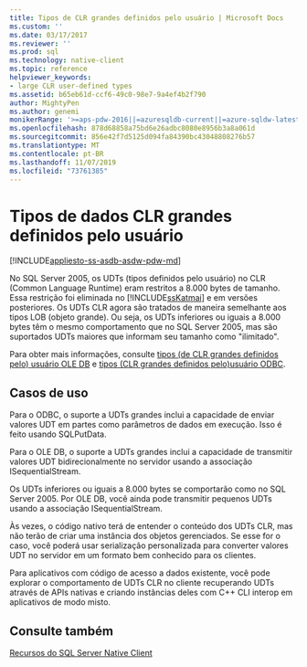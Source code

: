```yaml
---
title: Tipos de CLR grandes definidos pelo usuário | Microsoft Docs
ms.custom: ''
ms.date: 03/17/2017
ms.reviewer: ''
ms.prod: sql
ms.technology: native-client
ms.topic: reference
helpviewer_keywords:
- large CLR user-defined types
ms.assetid: b65eb61d-ccf6-49c0-98e7-9a4ef4b2f790
author: MightyPen
ms.author: genemi
monikerRange: '>=aps-pdw-2016||=azuresqldb-current||=azure-sqldw-latest||>=sql-server-2016||=sqlallproducts-allversions||>=sql-server-linux-2017||=azuresqldb-mi-current'
ms.openlocfilehash: 878d68858a75bd6e26adbc8080e8956b3a8a061d
ms.sourcegitcommit: 856e42f7d5125d094fa84390bc43048808276b57
ms.translationtype: MT
ms.contentlocale: pt-BR
ms.lasthandoff: 11/07/2019
ms.locfileid: "73761385"
---
```

# <a name="large-clr-user-defined-types"></a>Tipos de dados CLR grandes definidos pelo usuário
[!INCLUDE[appliesto-ss-asdb-asdw-pdw-md](../../../includes/appliesto-ss-asdb-asdw-pdw-md.md)]

  No SQL Server 2005, os UDTs (tipos definidos pelo usuário) no CLR (Common Language Runtime) eram restritos a 8.000 bytes de tamanho. Essa restrição foi eliminada no [!INCLUDE[ssKatmai](../../../includes/sskatmai-md.md)] e em versões posteriores. Os UDTs CLR agora são tratados de maneira semelhante aos tipos LOB (objeto grande). Ou seja, os UDTs inferiores ou iguais a 8.000 bytes têm o mesmo comportamento que no SQL Server 2005, mas são suportados UDTs maiores que informam seu tamanho como "ilimitado".  
  
 Para obter mais informações, consulte [tipos &#40;de CLR grandes definidos pelo&#41; usuário OLE DB](../../../relational-databases/native-client/ole-db/large-clr-user-defined-types-ole-db.md) e [tipos &#40;CLR grandes definidos pelo&#41;usuário ODBC](../../../relational-databases/native-client/odbc/large-clr-user-defined-types-odbc.md).  
  
## <a name="use-cases"></a>Casos de uso  
 Para o ODBC, o suporte a UDTs grandes inclui a capacidade de enviar valores UDT em partes como parâmetros de dados em execução. Isso é feito usando SQLPutData.  
  
 Para o OLE DB, o suporte a UDTs grandes inclui a capacidade de transmitir valores UDT bidirecionalmente no servidor usando a associação ISequentialStream.  
  
 Os UDTs inferiores ou iguais a 8.000 bytes se comportarão como no SQL Server 2005. Por OLE DB, você ainda pode transmitir pequenos UDTs usando a associação ISequentialStream.  
  
 Às vezes, o código nativo terá de entender o conteúdo dos UDTs CLR, mas não terão de criar uma instância dos objetos gerenciados. Se esse for o caso, você poderá usar serialização personalizada para converter valores UDT no servidor em um formato bem conhecido para os clientes.  
  
 Para aplicativos com código de acesso a dados existente, você pode explorar o comportamento de UDTs CLR no cliente recuperando UDTs através de APIs nativas e criando instâncias deles com C++ CLI interop em aplicativos de modo misto.  
  
## <a name="see-also"></a>Consulte também  
 [Recursos do SQL Server Native Client](../../../relational-databases/native-client/features/sql-server-native-client-features.md)  
  
  
